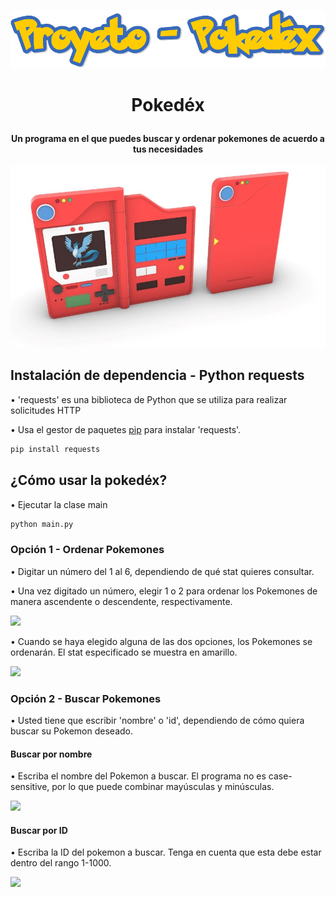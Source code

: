 ![](https://github.com/metx0/pokeapi-algorithms/blob/main/Im%C3%A1genes/Proyecto_Poked%C3%A9x_Logo.png)

# <p align="center"><b>Pokedéx</b></p>
#### <p align="center"><b>Un programa en el que puedes buscar y ordenar pokemones de acuerdo a tus necesidades</b></p>

![](https://github.com/metx0/pokeapi-algorithms/blob/main/Im%C3%A1genes/Poked%C3%A9x.jpeg)

## Instalación de dependencia - Python requests

• 'requests' es una biblioteca de Python que se utiliza para realizar solicitudes HTTP

• Usa el gestor de paquetes [pip](https://pip.pypa.io/en/stable/) para instalar 'requests'.

```bash
pip install requests
```

## ¿Cómo usar la pokedéx?

• Ejecutar la clase main

```bash
python main.py
```

### Opción 1 - Ordenar Pokemones

• Digitar un número del 1 al 6, dependiendo de qué stat quieres consultar.

• Una vez digitado un número, elegir 1 o 2 para ordenar los Pokemones de manera ascendente o descendente, respectivamente.

![](https://github.com/metx0/pokeapi-algorithms/blob/main/Im%C3%A1genes/Captura1.jfif)

• Cuando se haya elegido alguna de las dos opciones, los Pokemones se ordenarán. El stat especificado se muestra en amarillo.

![](https://github.com/metx0/pokeapi-algorithms/blob/main/Im%C3%A1genes/Captura2.jfif)

### Opción 2 - Buscar Pokemones

• Usted tiene que escribir 'nombre' o 'id', dependiendo de cómo quiera buscar su Pokemon deseado.

#### Buscar por nombre

• Escriba el nombre del Pokemon a buscar. El programa no es case-sensitive, por lo que puede combinar mayúsculas y minúsculas.

![](https://github.com/metx0/pokeapi-algorithms/blob/main/Im%C3%A1genes/Captura3.jfif)
#### Buscar por ID

• Escriba la ID del pokemon a buscar. Tenga en cuenta que esta debe estar dentro del rango 1-1000.

![](https://github.com/metx0/pokeapi-algorithms/blob/main/Im%C3%A1genes/Captura4.jfif)
